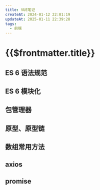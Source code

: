 ```yaml
---
title: VUE笔记
createAt: 2024-01-12 22:01:19
updateAt: 2025-01-11 22:39:28
tags:
  - 前端
---
```

# {{$frontmatter.title}}

## ES 6 语法规范
## ES 6 模块化
## 包管理器
## 原型、原型链
## 数组常用方法
## axios
## promise
